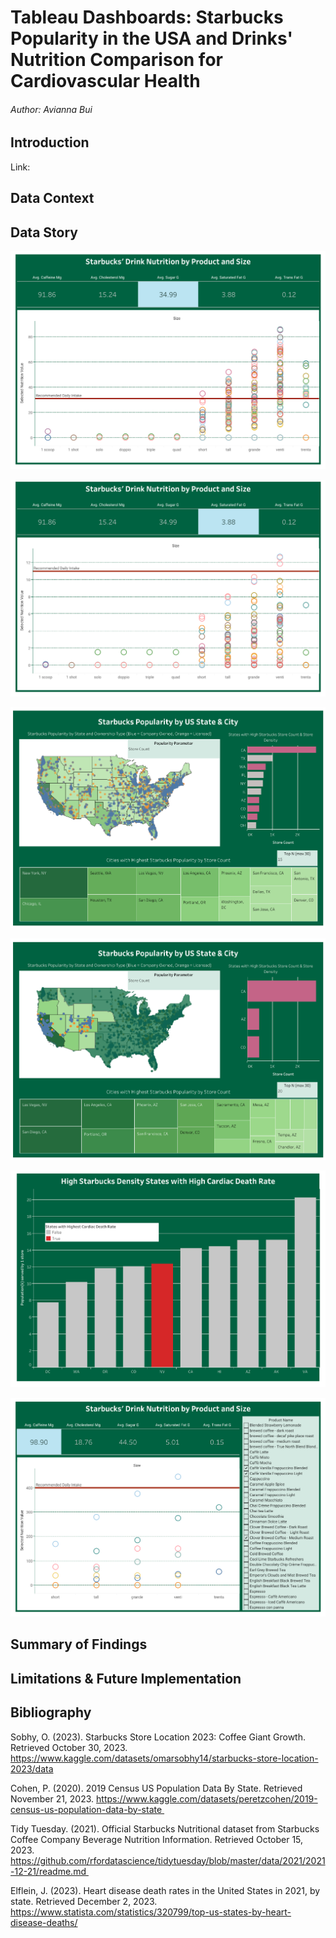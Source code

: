 # Tableau Dashboards: Starbucks Popularity in the USA and Drinks' Nutrition Comparison for Cardiovascular Health
###### Author: Avianna Bui 

## Introduction
Link: 

## Data Context

## Data Story

<p align="center">
  <img src="images/pic5.png">
</p>

<p align="center">
  <img src="images/pic6.png">
</p>

<p align="center">
  <img src="images/pic1.png">
</p>

<p align="center">
  <img src="images/pic2.png">
</p>

<p align="center">
  <img src="images/pic3.png">
</p>

<p align="center">
  <img src="images/pic4.png">
</p>

## Summary of Findings

## Limitations & Future Implementation

## Bibliography
Sobhy, O. (2023). Starbucks Store Location 2023: Coffee Giant Growth. Retrieved October 30, 2023. https://www.kaggle.com/datasets/omarsobhy14/starbucks-store-location-2023/data

Cohen, P. (2020). 2019 Census US Population Data By State. Retrieved November 21, 2023. https://www.kaggle.com/datasets/peretzcohen/2019-census-us-population-data-by-state 

Tidy Tuesday. (2021). Official Starbucks Nutritional dataset from Starbucks Coffee Company Beverage Nutrition Information. Retrieved October 15, 2023. https://github.com/rfordatascience/tidytuesday/blob/master/data/2021/2021-12-21/readme.md 

Elflein, J. (2023). Heart disease death rates in the United States in 2021, by state. Retrieved December 2, 2023. https://www.statista.com/statistics/320799/top-us-states-by-heart-disease-deaths/
